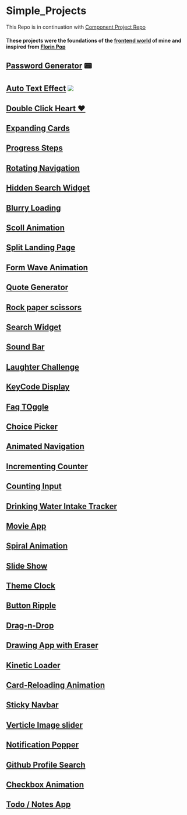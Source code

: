 # Simple_Projects
This Repo is in continuation with [Component Project Repo](https://github.com/Rahul4dev/Component-Projects)

#### These projects were the foundations of the [frontend world]() of mine and inspired from [Florin Pop](https://www.florin-pop.com/blog/2019/09/100-days-100-projects/)

## [Password Generator](https://github.com/Rahul4dev/Simple_Projects/tree/PasswordGenerator) 📟
## [Auto Text Effect](https://github.com/Rahul4dev/Simple_Projects/tree/AutoTextEffect) ![](https://media.giphy.com/media/THR0IKB4QfgAp7P7ln/giphy.gif)
## [Double Click Heart ❤](https://github.com/Rahul4dev/Simple_Projects/tree/DoubleClickHeart)
## [Expanding Cards](https://github.com/Rahul4dev/Simple_Projects/tree/Expanding_Card)
## [Progress Steps](https://github.com/Rahul4dev/Simple_Projects/tree/Progress_Steps)
## [Rotating Navigation](https://github.com/Rahul4dev/Simple_Projects/tree/Rotating-Navigation)
## [Hidden Search Widget](https://github.com/Rahul4dev/Simple_Projects/blob/Search-Widget)
## [Blurry Loading](https://github.com/Rahul4dev/Simple_Projects/tree/Blur-Loading)
## [Scoll Animation](https://github.com/Rahul4dev/Simple_Projects/tree/ScrollAnimation)
## [Split Landing Page](https://github.com/Rahul4dev/Simple_Projects/tree/split-landing-page)
## [Form Wave Animation](https://github.com/Rahul4dev/Simple_Projects/tree/WaveForm-Input)
## [Quote Generator](https://github.com/Rahul4dev/Simple_Projects/tree/Quote_Generator)
## [Rock paper scissors](https://github.com/Rahul4dev/Simple_Projects/tree/Rock-paper-scissors)
## [Search Widget](https://github.com/Rahul4dev/Simple_Projects/tree/Search-Widget)
## [Sound Bar](https://github.com/Rahul4dev/Simple_Projects/tree/Sound_Bar)
## [Laughter Challenge](https://github.com/Rahul4dev/Simple_Projects/tree/LaughterChallenge)
## [KeyCode Display](https://github.com/Rahul4dev/Simple_Projects/tree/keyCodesDisplay)
## [Faq TOggle](https://github.com/Rahul4dev/Simple_Projects/tree/FAQ-Toggle)
## [Choice Picker](https://github.com/Rahul4dev/Simple_Projects/tree/ChoicePicker)
## [Animated Navigation](https://github.com/Rahul4dev/Simple_Projects/tree/Animated-Nav)
## [Incrementing Counter](https://github.com/Rahul4dev/Simple_Projects/tree/Incrementing-Counter)
## [Counting Input](https://github.com/Rahul4dev/Simple_Projects/tree/CountingInput)
## [Drinking Water Intake Tracker](https://github.com/Rahul4dev/Simple_Projects/tree/DrinkWater-IntakeChecker)
## [Movie App](https://github.com/Rahul4dev/Simple_Projects/tree/MovieApp)
## [Spiral Animation](https://github.com/Rahul4dev/Simple_Projects/tree/Spiral-Animation)
## [Slide Show](https://github.com/Rahul4dev/Simple_Projects/tree/SlideShow)
## [Theme Clock](https://github.com/Rahul4dev/Simple_Projects/tree/ThemeClock)
## [Button Ripple](https://github.com/Rahul4dev/Simple_Projects/tree/ButtonRipple)
## [Drag-n-Drop](https://github.com/Rahul4dev/Simple_Projects/tree/Drag-n-Drop)
## [Drawing App with Eraser](https://github.com/Rahul4dev/Simple_Projects/tree/DrawingApp)
## [Kinetic Loader](https://github.com/Rahul4dev/Simple_Projects/tree/Kinetic-Loader)
## [Card-Reloading Animation](https://github.com/Rahul4dev/Simple_Projects/tree/Card-Reloading-Animation)
## [Sticky Navbar](https://github.com/Rahul4dev/Simple_Projects/tree/StickyNavbar)
## [Verticle Image slider](https://github.com/Rahul4dev/Simple_Projects/tree/ImageSlider)
## [Notification Popper](https://github.com/Rahul4dev/Simple_Projects/tree/NotificationPopper)
## [Github Profile Search](https://github.com/Rahul4dev/Simple_Projects/tree/githubProfileSearch)
## [Checkbox Animation](https://github.com/Rahul4dev/Simple_Projects/tree/CannotCheckAll)
## [Todo / Notes App](https://github.com/Rahul4dev/Simple_Projects/tree/Notes_App)
## []()
## []()
